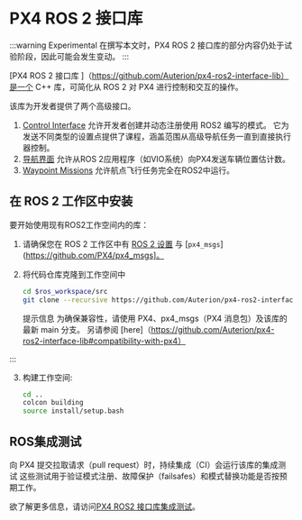 # PX4 ROS 2 接口库

<Badge type="tip" text="PX4 v1.15" /> <Badge type="warning" text="Experimental" />

:::warning
Experimental
在撰写本文时，PX4 ROS 2 接口库的部分内容仍处于试验阶段，因此可能会发生变动。
:::

[PX4 ROS 2 接口库 ]（https://github.com/Auterion/px4-ros2-interface-lib）是一个 C++ 库，可简化从 ROS 2 对 PX4 进行控制和交互的操作。

该库为开发者提供了两个高级接口。

1. [Control Interface](./px4_ros2_control_interface.md) 允许开发者创建并动态注册使用 ROS2 编写的模式。
   它为发送不同类型的设置点提供了课程，涵盖范围从高级导航任务一直到直接执行器控制。
2. [导航界面](./px4_ros2_navigation_interface.md) 允许从ROS 2应用程序（如VIO系统）向PX4发送车辆位置估计数。
3. [Waypoint Missions](./px4_ros2_waypoint_missions.md) 允许航点飞行任务完全在ROS2中运行。

## 在 ROS 2 工作区中安装

要开始使用现有ROS2工作空间内的库：

1. 请确保您在 ROS 2 工作区中有 [ROS 2 设置](../ros2/user_guide.md) 与 [`px4_msgs`](https://github.com/PX4/px4_msgs]。

2. 将代码仓库克隆到工作空间中

   ```sh
   cd $ros_workspace/src
   git clone --recursive https://github.com/Auterion/px4-ros2-interface-lib
   ```

   提示信息
   为确保兼容性，请使用 PX4、px4_msgs（PX4 消息包）及该库的最新 main 分支。
   另请参阅 [here]（https://github.com/Auterion/px4-ros2-interface-lib#compatibility-with-px4）

:::

3. 构建工作空间:

   ```sh
   cd ..
   colcon building
   source install/setup.bash
   ```

<!--
## How to Use the Library
-->

## ROS集成测试

向 PX4 提交拉取请求（pull request）时，持续集成（CI）会运行该库的集成测试
这些测试用于验证模式注册、故障保护（failsafes）和模式替换功能是否按预期工作。

欲了解更多信息，请访问[PX4 ROS2 接口库集成测试](../test_and_ci/integration_testing_px4_ros2_interface.md)。
